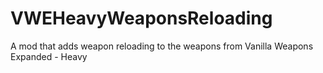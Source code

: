 # VWEHeavyWeaponsReloading
 A mod that adds weapon reloading to the weapons from Vanilla Weapons Expanded - Heavy

